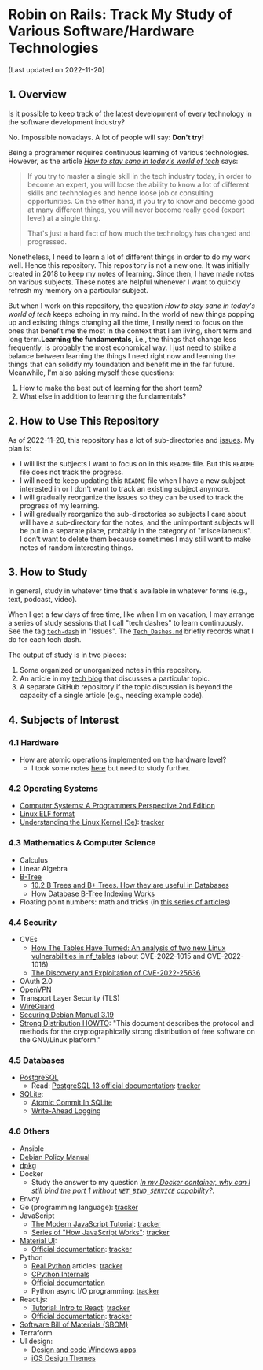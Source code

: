 # Robin on Rails: Track My Study of Various Software/Hardware Technologies

(Last updated on 2022-11-20)

## 1. Overview

Is it possible to keep track of the latest development of every technology in the software development industry?

No. Impossible nowadays. A lot of people will say: **Don't try!**

Being a programmer requires continuous learning of various technologies. However, as the article [_How to stay sane in today's world of tech_](https://unixsheikh.com/articles/how-to-stay-sane-in-todays-world-of-tech.html) says:

> If you try to master a single skill in the tech industry today, in order to become an expert, you will loose the ability to know a lot of different skills and technologies and hence loose job or consulting opportunities. On the other hand, if you try to know and become good at many different things, you will never become really good (expert level) at a single thing.
>
> That's just a hard fact of how much the technology has changed and progressed.

Nonetheless, I need to learn a lot of different things in order to do my work well. Hence this repository. This repository is not a new one. It was initially created in 2018 to keep my notes of learning. Since then, I have made notes on various subjects. These notes are helpful whenever I want to quickly refresh my memory on a particular subject.

But when I work on this repository, the question _How to stay sane in today's world of tech_ keeps echoing in my mind. In the world of new things popping up and existing things changing all the time, I really need to focus on the ones that benefit me the most in the context that I am living, short term and long term.**Learning the fundamentals**, i.e., the things that change less frequently, is probably the most economical way. I just need to strike a balance between learning the things I need right now and learning the things that can solidify my foundation and benefit me in the far future. Meanwhile, I'm also asking myself these questions:

1. How to make the best out of learning for the short term?
2. What else in addition to learning the fundamentals?

## 2. How to Use This Repository

As of 2022-11-20, this repository has a lot of sub-directories and [issues](https://github.com/yaobinwen/robin_on_rails/issues652a6db61eaf4f5d9131da104673d24fac9f9299). My plan is:

- I will list the subjects I want to focus on in this `README` file. But this `README` file does not track the progress.
- I will need to keep updating this `README` file when I have a new subject interested in or I don't want to track an existing subject anymore.
- I will gradually reorganize the issues so they can be used to track the progress of my learning.
- I will gradually reorganize the sub-directories so subjects I care about will have a sub-directory for the notes, and the unimportant subjects will be put in a separate place, probably in the category of "miscellaneous". I don't want to delete them because sometimes I may still want to make notes of random interesting things.

## 3. How to Study

In general, study in whatever time that's available in whatever forms (e.g., text, podcast, video).

When I get a few days of free time, like when I'm on vacation, I may arrange a series of study sessions that I call "tech dashes" to learn continuously. See the tag [`tech-dash`](https://github.com/yaobinwen/robin_on_rails/issues?q=is%3Aissue+is%3Aopen+label%3Atech-dash) in "Issues". The [`Tech_Dashes.md`](./Tech_Dashes.md) briefly records what I do for each tech dash.

The output of study is in two places:

1. Some organized or unorganized notes in this repository.
2. An article in my [tech blog](https://yaobinwen.github.io/) that discusses a particular topic.
3. A separate GitHub repository if the topic discussion is beyond the capacity of a single article (e.g., needing example code).

## 4. Subjects of Interest

### 4.1 Hardware

- How are atomic operations implemented on the hardware level?
  - I took some notes [here](./Hardware/Atomic.md) but need to study further.

### 4.2 Operating Systems

- [Computer Systems: A Programmers Perspective 2nd Edition](http://csapp.cs.cmu.edu/2e/home.html)
- [Linux ELF format](https://man7.org/linux/man-pages/man5/elf.5.html)
- [Understanding the Linux Kernel (3e)](https://www.amazon.com/Understanding-Linux-Kernel-Third-Daniel/dp/0596005652): [tracker](https://github.com/yaobinwen/robin_on_rails/issues/68)

### 4.3 Mathematics & Computer Science

- Calculus
- Linear Algebra
- [B-Tree](https://en.wikipedia.org/wiki/B-tree)
  - [10.2 B Trees and B+ Trees. How they are useful in Databases](https://youtu.be/aZjYr87r1b8)
  - [How Database B-Tree Indexing Works](https://dzone.com/articles/database-btree-indexing-in-sqlite)
- Floating point numbers: math and tricks (in [this series of articles](https://randomascii.wordpress.com/2012/02/25/comparing-floating-point-numbers-2012-edition/))

### 4.4 Security

- CVEs
  - [How The Tables Have Turned: An analysis of two new Linux vulnerabilities in nf_tables](https://blog.dbouman.nl/2022/04/02/How-The-Tables-Have-Turned-CVE-2022-1015-1016/) (about CVE-2022-1015 and CVE-2022-1016)
  - [The Discovery and Exploitation of CVE-2022-25636](https://nickgregory.me/linux/security/2022/03/12/cve-2022-25636/)
- OAuth 2.0
- [OpenVPN](https://openvpn.net/)
- Transport Layer Security (TLS)
- [WireGuard](https://www.wireguard.com/)
- [Securing Debian Manual 3.19](https://www.debian.org/doc/manuals/securing-debian-manual/index.en.html)
- [Strong Distribution HOWTO](https://www.cryptnet.net/fdp/crypto/strong_distro.html): "This document describes the protocol and methods for the cryptographically strong distribution of free software on the GNU/Linux platform."

### 4.5 Databases

- [PostgreSQL](https://www.postgresql.org/)
  - Read: [PostgreSQL 13 official documentation](https://www.postgresql.org/docs/13/index.html): [tracker](https://github.com/yaobinwen/robin_on_rails/issues/131)
- [SQLite](https://www.sqlite.org/index.html):
  - [Atomic Commit In SQLite](https://www.sqlite.org/atomiccommit.html)
  - [Write-Ahead Logging](https://www.sqlite.org/wal.html)

### 4.6 Others

- Ansible
- [Debian Policy Manual](https://www.debian.org/doc/debian-policy/)
- [dpkg](https://github.com/yaobinwen/dpkg)
- Docker
  - Study the answer to my question [_In my Docker container, why can I still bind the port 1 without `NET_BIND_SERVICE` capability?_](https://stackoverflow.com/q/65853364/630364).
- Envoy
- Go (programming language): [tracker](https://github.com/yaobinwen/robin_on_rails/issues/133)
- JavaScript
  - [The Modern JavaScript Tutorial](https://javascript.info/): [tracker](https://github.com/yaobinwen/robin_on_rails/issues/9)
  - [Series of "How JavaScript Works"](https://blog.sessionstack.com/how-does-javascript-actually-work-part-1-b0bacc073cf): [tracker](https://github.com/yaobinwen/robin_on_rails/issues/9#issuecomment-401534229)
- [Material UI](https://mui.com/):
  - [Official documentation](https://mui.com/material-ui/getting-started/installation/): [tracker](https://github.com/yaobinwen/robin_on_rails/issues/136)
- Python
  - [Real Python](https://realpython.com/) articles: [tracker](https://github.com/yaobinwen/robin_on_rails/issues/132)
  - [CPython Internals](https://github.com/zpoint/CPython-Internals)
  - [Official documentation](https://docs.python.org/3/)
  - Python async I/O programming: [tracker](https://github.com/yaobinwen/robin_on_rails/issues/134)
- React.js:
  - [Tutorial: Intro to React](https://reactjs.org/tutorial/tutorial.html): [tracker](https://github.com/yaobinwen/robin_on_rails/issues/8)
  - [Official documentation](https://reactjs.org/docs/getting-started.html): [tracker](https://github.com/yaobinwen/robin_on_rails/issues/8)
- [Software Bill of Materials (SBOM)](https://www.ntia.gov/SBOM)
- Terraform
- UI design:
  - [Design and code Windows apps](https://docs.microsoft.com/en-us/windows/apps/design/)
  - [iOS Design Themes](https://developer.apple.com/design/human-interface-guidelines/platforms/overview)
